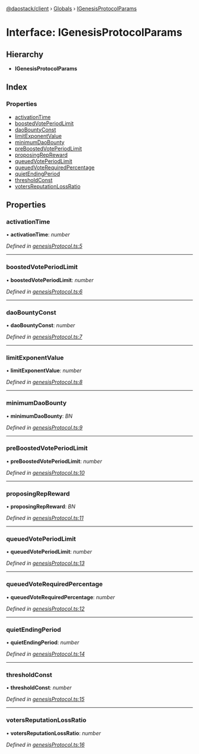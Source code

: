 [@daostack/client](../README.md) › [Globals](../globals.md) › [IGenesisProtocolParams](igenesisprotocolparams.md)

# Interface: IGenesisProtocolParams

## Hierarchy

* **IGenesisProtocolParams**

## Index

### Properties

* [activationTime](igenesisprotocolparams.md#activationtime)
* [boostedVotePeriodLimit](igenesisprotocolparams.md#boostedvoteperiodlimit)
* [daoBountyConst](igenesisprotocolparams.md#daobountyconst)
* [limitExponentValue](igenesisprotocolparams.md#limitexponentvalue)
* [minimumDaoBounty](igenesisprotocolparams.md#minimumdaobounty)
* [preBoostedVotePeriodLimit](igenesisprotocolparams.md#preboostedvoteperiodlimit)
* [proposingRepReward](igenesisprotocolparams.md#proposingrepreward)
* [queuedVotePeriodLimit](igenesisprotocolparams.md#queuedvoteperiodlimit)
* [queuedVoteRequiredPercentage](igenesisprotocolparams.md#queuedvoterequiredpercentage)
* [quietEndingPeriod](igenesisprotocolparams.md#quietendingperiod)
* [thresholdConst](igenesisprotocolparams.md#thresholdconst)
* [votersReputationLossRatio](igenesisprotocolparams.md#votersreputationlossratio)

## Properties

###  activationTime

• **activationTime**: *number*

*Defined in [genesisProtocol.ts:5](https://github.com/daostack/client/blob/1bc237e/src/genesisProtocol.ts#L5)*

___

###  boostedVotePeriodLimit

• **boostedVotePeriodLimit**: *number*

*Defined in [genesisProtocol.ts:6](https://github.com/daostack/client/blob/1bc237e/src/genesisProtocol.ts#L6)*

___

###  daoBountyConst

• **daoBountyConst**: *number*

*Defined in [genesisProtocol.ts:7](https://github.com/daostack/client/blob/1bc237e/src/genesisProtocol.ts#L7)*

___

###  limitExponentValue

• **limitExponentValue**: *number*

*Defined in [genesisProtocol.ts:8](https://github.com/daostack/client/blob/1bc237e/src/genesisProtocol.ts#L8)*

___

###  minimumDaoBounty

• **minimumDaoBounty**: *BN*

*Defined in [genesisProtocol.ts:9](https://github.com/daostack/client/blob/1bc237e/src/genesisProtocol.ts#L9)*

___

###  preBoostedVotePeriodLimit

• **preBoostedVotePeriodLimit**: *number*

*Defined in [genesisProtocol.ts:10](https://github.com/daostack/client/blob/1bc237e/src/genesisProtocol.ts#L10)*

___

###  proposingRepReward

• **proposingRepReward**: *BN*

*Defined in [genesisProtocol.ts:11](https://github.com/daostack/client/blob/1bc237e/src/genesisProtocol.ts#L11)*

___

###  queuedVotePeriodLimit

• **queuedVotePeriodLimit**: *number*

*Defined in [genesisProtocol.ts:13](https://github.com/daostack/client/blob/1bc237e/src/genesisProtocol.ts#L13)*

___

###  queuedVoteRequiredPercentage

• **queuedVoteRequiredPercentage**: *number*

*Defined in [genesisProtocol.ts:12](https://github.com/daostack/client/blob/1bc237e/src/genesisProtocol.ts#L12)*

___

###  quietEndingPeriod

• **quietEndingPeriod**: *number*

*Defined in [genesisProtocol.ts:14](https://github.com/daostack/client/blob/1bc237e/src/genesisProtocol.ts#L14)*

___

###  thresholdConst

• **thresholdConst**: *number*

*Defined in [genesisProtocol.ts:15](https://github.com/daostack/client/blob/1bc237e/src/genesisProtocol.ts#L15)*

___

###  votersReputationLossRatio

• **votersReputationLossRatio**: *number*

*Defined in [genesisProtocol.ts:16](https://github.com/daostack/client/blob/1bc237e/src/genesisProtocol.ts#L16)*
